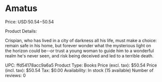 # Amatus

Price: USD:$50.54-$50.54

Product Details:

Crispian, who has lived in a city of darkness all his life, must make a choice: remain safe in his home, but forever wonder what the mysterious light on the horizon could be--or trust a young woman to guide him to a wonderful realm he's never seen, and risk being deceived and led to a terrible death.

UPC: ffd54178acc9a6a5
Product Type: Books
Price (excl. tax): $50.54
Price (incl. tax): $50.54
Tax: $0.00
Availability: In stock (15 available)
Number of reviews: 0